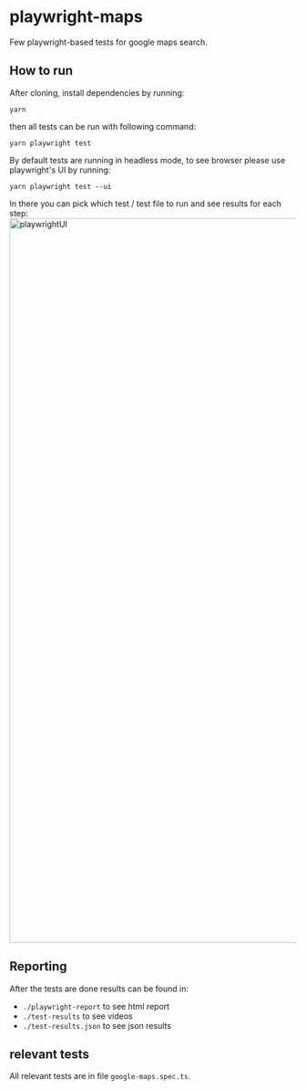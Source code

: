 # playwright-maps
 Few playwright-based tests for google maps search.

 ## How to run
 After cloning, install dependencies by running:
```
yarn
```
then all tests can be run with following command:
```
yarn playwright test
```
By default tests are running in headless mode, to see browser please use playwright's UI by running:
```
yarn playwright test --ui
```
In there you can pick which test / test file to run and see results for each step:
<img width="1270" alt="playwrightUI" src="https://github.com/Szpytech-gh/playwright-maps/assets/164514669/8a340fa2-9285-4fd8-aaed-b52d658668b8">

## Reporting
After the tests are done results can be found in:
- ```./playwright-report``` to see html report
- ```./test-results``` to see videos
- ```./test-results.json``` to see json results

## relevant tests
All relevant tests are in file ``` google-maps.spec.ts ```.
